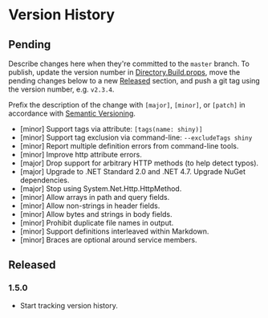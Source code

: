 # Version History

## Pending

Describe changes here when they're committed to the `master` branch. To publish, update the version number in [Directory.Build.props](src/Directory.Build.props), move the pending changes below to a new [Released](#released) section, and push a git tag using the version number, e.g. `v2.3.4`.

Prefix the description of the change with `[major]`, `[minor]`, or `[patch]` in accordance with [Semantic Versioning](https://semver.org/).

* [minor] Support tags via attribute: `[tags(name: shiny)]`
* [minor] Support tag exclusion via command-line: `--excludeTags shiny`
* [minor] Report multiple definition errors from command-line tools.
* [minor] Improve http attribute errors.
* [major] Drop support for arbitrary HTTP methods (to help detect typos).
* [major] Upgrade to .NET Standard 2.0 and .NET 4.7. Upgrade NuGet dependencies.
* [major] Stop using System.Net.Http.HttpMethod.
* [minor] Allow arrays in path and query fields.
* [minor] Allow non-strings in header fields.
* [minor] Allow bytes and strings in body fields.
* [minor] Prohibit duplicate file names in output.
* [minor] Support definitions interleaved within Markdown.
* [minor] Braces are optional around service members.

## Released

### 1.5.0

* Start tracking version history.
